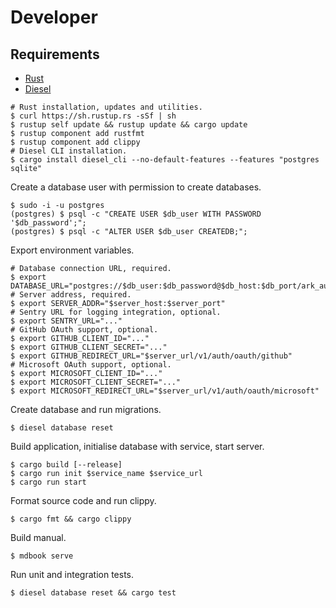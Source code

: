 # Developer

## Requirements

-   [Rust](https://www.rust-lang.org/)
-   [Diesel](http://diesel.rs/)

```Shell
# Rust installation, updates and utilities.
$ curl https://sh.rustup.rs -sSf | sh
$ rustup self update && rustup update && cargo update
$ rustup component add rustfmt
$ rustup component add clippy
# Diesel CLI installation.
$ cargo install diesel_cli --no-default-features --features "postgres sqlite"
```

Create a database user with permission to create databases.

```Shell
$ sudo -i -u postgres
(postgres) $ psql -c "CREATE USER $db_user WITH PASSWORD '$db_password';";
(postgres) $ psql -c "ALTER USER $db_user CREATEDB;";
```

Export environment variables.

```Shell
# Database connection URL, required.
$ export DATABASE_URL="postgres://$db_user:$db_password@$db_host:$db_port/ark_auth"
# Server address, required.
$ export SERVER_ADDR="$server_host:$server_port"
# Sentry URL for logging integration, optional.
$ export SENTRY_URL="..."
# GitHub OAuth support, optional.
$ export GITHUB_CLIENT_ID="..."
$ export GITHUB_CLIENT_SECRET="..."
$ export GITHUB_REDIRECT_URL="$server_url/v1/auth/oauth/github"
# Microsoft OAuth support, optional.
$ export MICROSOFT_CLIENT_ID="..."
$ export MICROSOFT_CLIENT_SECRET="..."
$ export MICROSOFT_REDIRECT_URL="$server_url/v1/auth/oauth/microsoft"
```

Create database and run migrations.

```Shell
$ diesel database reset
```

Build application, initialise database with service, start server.

```Shell
$ cargo build [--release]
$ cargo run init $service_name $service_url
$ cargo run start
```

Format source code and run clippy.

```Shell
$ cargo fmt && cargo clippy
```

Build manual.

```Shell
$ mdbook serve
```

Run unit and integration tests.

```Shell
$ diesel database reset && cargo test
```
